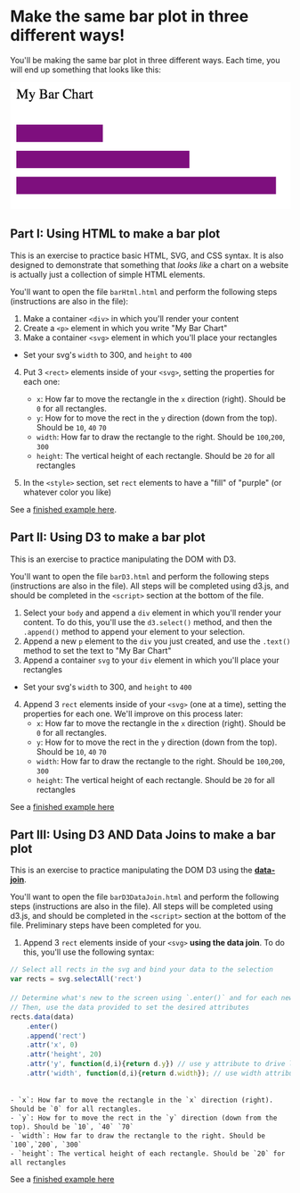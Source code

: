 # Make the same bar plot in three different ways!

You'll be making the same bar plot in three different ways. Each time, you will end up something that looks like this:

![bar plot](imgs/barplot.png)

## Part I: Using HTML to make a bar plot

This is an exercise to practice basic HTML, SVG, and CSS syntax. It is also designed to demonstrate that something that _looks like_ a chart on a website is actually just a collection of simple HTML elements. 

You'll want to open the file `barHtml.html` and perform the following steps (instructions are also in the file):

1) Make a container `<div>` in which you'll render your content 
2) Create a `<p>` element in which you write "My Bar Chart" 
3) Make a container `<svg>` element in which you'll place your rectangles 
- Set your svg's `width` to 300, and `height` to `400` 
4) Put 3 `<rect>` elements inside of your `<svg>`, setting the properties for each one: 
    - `x`: How far to move the rectangle in the `x` direction (right). Should be `0` for all rectangles. 
    - `y`: How for to move the rect in the `y` direction (down from the top). Should be `10`, `40` `70` 
    - `width`: How far to draw the rectangle to the right. Should be `100`,`200`, `300` 
    - `height`: The vertical height of each rectangle. Should be `20` for all rectangles 

5) In the `<style>` section, set `rect` elements to have a "fill" of "purple" (or whatever color you like)

See a [finished example here](https://codepen.io/molliemarie/pen/GdJYRx).

## Part II: Using D3 to make a bar plot

This is an exercise to practice manipulating the DOM with D3. 

You'll want to open the file `barD3.html` and perform the following steps (instructions are also in the file). All steps will be completed using d3.js, and should be completed in the `<script>` section at the bottom of the file.

1) Select your `body` and append a `div` element in which you'll render your content. To do this, you'll use the `d3.select()` method, and then the `.append()` method to append your element to your selection.
2) Append a new `p` element to the `div` you just created, and use the `.text()` method to set the text to "My Bar Chart"
3) Append a container `svg` to your `div` element in which you'll place your rectangles 
- Set your svg's `width` to 300, and `height` to `400` 
4) Append 3 `rect` elements inside of your `<svg>` (one at a time), setting the properties for each one. We'll improve on this process later: 
    - `x`: How far to move the rectangle in the `x` direction (right). Should be `0` for all rectangles. 
    - `y`: How for to move the rect in the `y` direction (down from the top). Should be `10`, `40` `70` 
    - `width`: How far to draw the rectangle to the right. Should be `100`,`200`, `300` 
    - `height`: The vertical height of each rectangle. Should be `20` for all rectangles 
    
See a [finished example here](https://codepen.io/molliemarie/pen/BxNGEp)

## Part III: Using D3 AND Data Joins to make a bar plot

This is an exercise to practice manipulating the DOM D3 using the **[data-join](https://bost.ocks.org/mike/join/)**. 

You'll want to open the file `barD3DataJoin.html` and perform the following steps (instructions are also in the file). All steps will be completed using d3.js, and should be completed in the `<script>` section at the bottom of the file. Preliminary steps have been completed for you.

1) Append 3 `rect` elements inside of your `<svg>` **using the data join**. To do this, you'll use the following syntax:

```js
// Select all rects in the svg and bind your data to the selection
var rects = svg.selectAll('rect')

// Determine what's new to the screen using `.enter()` and for each new element, append a rectangle
// Then, use the data provided to set the desired attributes
rects.data(data)
    .enter()
    .append('rect')
    .attr('x', 0)
    .attr('height', 20)
    .attr('y', function(d,i){return d.y}) // use y attribute to drive layout
    .attr('width', function(d,i){return d.width}); // use width attribute to drive layout
    

```
    - `x`: How far to move the rectangle in the `x` direction (right). Should be `0` for all rectangles. 
    - `y`: How for to move the rect in the `y` direction (down from the top). Should be `10`, `40` `70` 
    - `width`: How far to draw the rectangle to the right. Should be `100`,`200`, `300` 
    - `height`: The vertical height of each rectangle. Should be `20` for all rectangles 


See a [finished example here](https://codepen.io/molliemarie/pen/BxNGEp)
